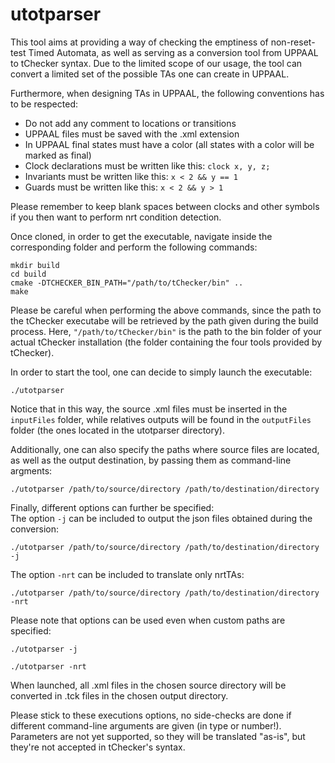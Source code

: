 # utotparser
This tool aims at providing a way of checking the emptiness of non-reset-test Timed Automata, as well as serving as a conversion tool from UPPAAL to tChecker syntax.
Due to the limited scope of our usage, the tool can convert a limited set of the possible TAs one can create in UPPAAL.

Furthermore, when designing TAs in UPPAAL, the following conventions has to be respected:
* Do not add any comment to locations or transitions
* UPPAAL files must be saved with the .xml extension
* In UPPAAL final states must have a color (all states with a color will be marked as final)
* Clock declarations must be written like this: `clock x, y, z;`
* Invariants must be written like this: `x < 2 && y == 1`
* Guards must be written like this: `x < 2 && y > 1`

Please remember to keep blank spaces between clocks and other symbols if you then want to perform nrt condition detection.

Once cloned, in order to get the executable, navigate inside the corresponding folder and perform the following commands:
```
mkdir build
cd build
cmake -DTCHECKER_BIN_PATH="/path/to/tChecker/bin" ..
make
```
Please be careful when performing the above commands, since the path to the tChecker executabe will be retrieved by the path given during the build process.  Here, `"/path/to/tChecker/bin"` is the path to the bin folder of your actual tChecker installation (the folder containing the four tools provided by tChecker).

In order to start the tool, one can decide to simply launch the executable:
```
./utotparser
```
Notice that in this way, the source .xml files must be inserted in the `inputFiles` folder, while relatives outputs will be found in the `outputFiles` folder (the ones located in the utotparser directory).

Additionally, one can also specify the paths where source files are located, as well as the output destination, by passing them as command-line argments:
```
./utotparser /path/to/source/directory /path/to/destination/directory
```

Finally, different options can further be specified: <br>
The option `-j` can be included to output the json files obtained during the conversion:
```
./utotparser /path/to/source/directory /path/to/destination/directory -j
```
The option `-nrt` can be included to translate only nrtTAs:
```
./utotparser /path/to/source/directory /path/to/destination/directory -nrt
```

Please note that options can be used even when custom paths are specified:
```
./utotparser -j
```
```
./utotparser -nrt
```


When launched, all .xml files in the chosen source directory will be converted in .tck files in the chosen output directory.

Please stick to these executions options, no side-checks are done if different command-line arguments are given (in type or number!).
Parameters are not yet supported, so they will be translated "as-is", but they're not accepted in tChecker's syntax.
